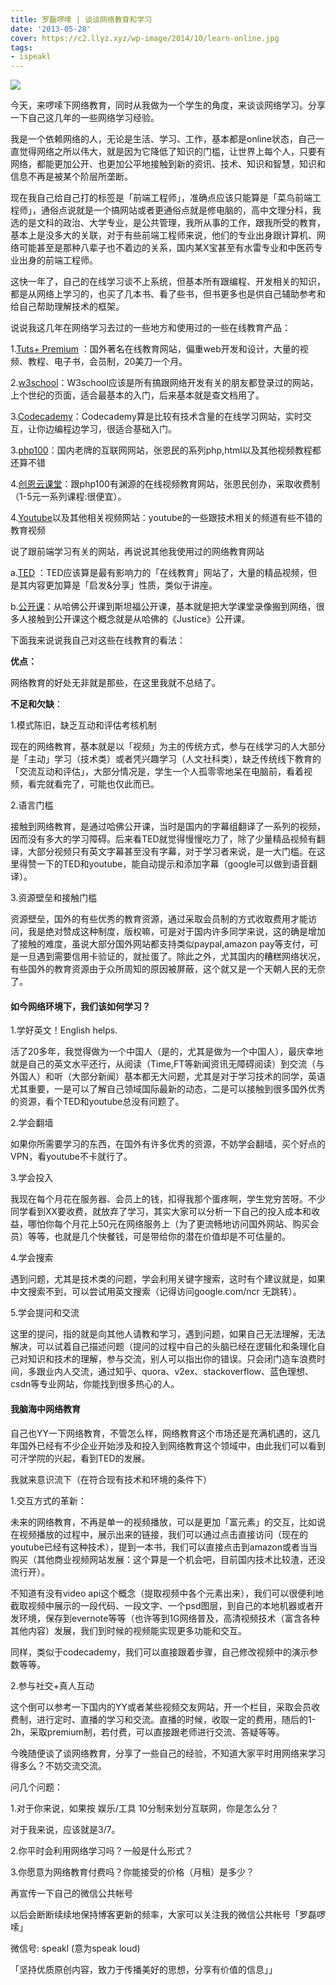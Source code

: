 ```yaml
---
title: 罗磊啰嗦 | 谈谈网络教育和学习
date: '2013-05-28'
cover: https://c2.llyz.xyz/wp-image/2014/10/learn-online.jpg
tags:
- ispeakl
---
```


![](https://c2.llyz.xyz/wp-image/2014/10/learn-online.jpg)

今天，来啰嗦下网络教育，同时从我做为一个学生的角度，来谈谈网络学习。分享一下自己这几年的一些网络学习经验。

我是一个依赖网络的人，无论是生活、学习、工作，基本都是online状态，自己一直觉得网络之所以伟大，就是因为它降低了知识的门槛，让世界上每个人，只要有网络，都能更加公开、也更加公平地接触到新的资讯、技术、知识和智慧，知识和信息不再是被某个阶层所垄断。

现在我自己给自己打的标签是「前端工程师」，准确点应该只能算是「菜鸟前端工程师」，通俗点说就是一个搞网站或者更通俗点就是修电脑的，高中文理分科，我选的是文科的政治、大学专业，是公共管理，我所从事的工作，跟我所受的教育，基本上是没多大的关联，对于有些前端工程师来说，他们的专业出身跟计算机、网络可能甚至是那种八辈子也不着边的关系，国内某X宝甚至有水雷专业和中医药专业出身的前端工程师。

这快一年了，自己的在线学习谈不上系统，但基本所有跟编程、开发相关的知识，都是从网络上学习的，也买了几本书、看了些书，但书更多也是供自己辅助参考和给自己帮助理解技术的框架。

说说我这几年在网络学习去过的一些地方和使用过的一些在线教育产品：

1.[Tuts+ Premium](https://tutsplus.com/) ：国外著名在线教育网站，偏重web开发和设计，大量的视频、教程、电子书，会员制，20美刀一个月。

2.[w3school](https://www.w3school.com.cn/)：W3school应该是所有搞跟网络开发有关的朋友都登录过的网站，上个世纪的页面，适合最基本的入门，后来基本就是查文档用了。

3.[Codecademy](https://www.codecademy.com/)：Codecademy算是比较有技术含量的在线学习网站，实时交互，让你边编程边学习，很适合基础入门。

3.[php100](https://www.php100.com/)：国内老牌的互联网网站，张恩民的系列php,html以及其他视频教程都还算不错

4.[创恩云课堂](https://www.lesson100.com/index.php)：跟php100有渊源的在线视频教育网站，张恩民创办，采取收费制（1-5元一系列课程:很便宜）。

4.[Youtube](https://www.youtube.com/)以及其他相关视频网站：youtube的一些跟技术相关的频道有些不错的教育视频

说了跟前端学习有关的网站，再说说其他我使用过的网络教育网站

a.[TED](https://www.ted.com/) ：TED应该算是最有影响力的「在线教育」网站了，大量的精品视频，但是其内容更加算是「启发&分享」性质，类似于讲座。

b.[公开课](https://www.google.com/search?hl=zh-cn&q=%E5%85%AC%E5%BC%80%E8%AF%BE)：从哈佛公开课到斯坦福公开课，基本就是把大学课堂录像搬到网络，很多人接触到公开课这个概念就是从哈佛的《Justice》公开课。

下面我来说说我自己对这些在线教育的看法：

**优点：**

网络教育的好处无非就是那些，在这里我就不总结了。

**不足和欠缺**：

1.模式陈旧，缺乏互动和评估考核机制

现在的网络教育，基本就是以「视频」为主的传统方式，参与在线学习的人大部分是「主动」学习（技术类）或者凭兴趣学习（人文社科类），缺乏传统线下教育的「交流互动和评估」，大部分情况是，学生一个人孤零零地呆在电脑前，看着视频，看完就看完了，可能也仅此而已。

2.语言门槛

接触到网络教育，是通过哈佛公开课，当时是国内的字幕组翻译了一系列的视频，因而没有多大的学习障碍。后来看TED就觉得慢慢吃力了，除了少量精品视频有翻译，大部分视频只有英文字幕甚至没有字幕，对于学习者来说，是一大门槛。在这里得赞一下的TED和youtube，能自动提示和添加字幕（google可以做到语音翻译）。

3.资源壁垒和接触门槛

资源壁垒，国外的有些优秀的教育资源，通过采取会员制的方式收取费用才能访问，我是绝对赞成这种制度，版权嘛，可是对于国内许多同学来说，这的确是增加了接触的难度，虽说大部分国外网站都支持类似paypal,amazon pay等支付，可是一旦遇到需要信用卡验证的，就扯蛋了。除此之外，尤其国内的糟糕网络状况，有些国外的教育资源由于众所周知的原因被屏蔽，这个就又是一个天朝人民的无奈了。

#### 如今网络环境下，我们该如何学习？

1.学好英文！English helps.

活了20多年，我觉得做为一个中国人（是的，尤其是做为一个中国人），最庆幸地就是自己的英文水平还行，从阅读（Time,FT等新闻资讯无障碍阅读）到交流（与外国人）和听（大部分新闻）基本都无大问题，尤其是对于学习技术的同学，英语尤其重要，一是可以了解自己领域国际最新的动态，二是可以接触到很多国外优秀的资源，看个TED和youtube总没有问题了。

2.学会翻墙

如果你所需要学习的东西，在国外有许多优秀的资源，不妨学会翻墙，买个好点的VPN，看youtube不卡就行了。

3.学会投入

我现在每个月花在服务器、会员上的钱，扣得我那个蛋疼啊，学生党穷苦呀。不少同学看到XX要收费，就放弃了学习，其实大家可以分析一下自己的投入成本和收益，哪怕你每个月花上50元在网络服务上（为了更流畅地访问国外网站、购买会员）等等，也就是几个快餐钱，可是带给你的潜在价值却是不可估量的。

4.学会搜索

遇到问题，尤其是技术类的问题，学会利用关键字搜索，这时有个建议就是，如果中文搜索不到，可以尝试用英文搜索（记得访问google.com/ncr 无跳转）。

5.学会提问和交流

这里的提问，指的就是向其他人请教和学习，遇到问题，如果自己无法理解，无法解决，可以试着自己描述问题（提问的过程中自己的头脑已经在逻辑化和条理化自己对知识和技术的理解，参与交流，别人可以指出你的错误。只会闭门造车浪费时间，多跟业内人交流，通过知乎、quora、v2ex、stackoverflow、蓝色理想、csdn等专业网站，你能找到很多热心的人。

#### 我脑海中网络教育

自己也YY一下网络教育，不管怎么样，网络教育这个市场还是充满机遇的，这几年国外已经有不少企业开始涉及和投入到网络教育这个领域中，由此我们可以看到可汗学院的兴起，看到TED的发展。

我就来意识流下（在符合现有技术和环境的条件下）

1.交互方式的革新：

未来的网络教育，不再是单一的视频播放，可以是更加「富元素」的交互，比如说在视频播放的过程中，展示出来的链接，我们可以通过点击直接访问（现在的youtube已经有这种技术），提到一本书，我们可以直接点击到amazon或者当当购买（其他商业视频网站发展：这个算是一个机会吧，目前国内技术比较渣，还没流行开）。

不知道有没有video api这个概念（提取视频中各个元素出来），我们可以很便利地截取视频中展示的一段代码、一段文字、一个psd图层，到自己的本地机器或者开发环境，保存到evernote等等（也许等到1G网络普及，高清视频技术（富含各种其他内容）发展，我们到时候的视频能实现更多功能和交互。

同样，类似于codecademy，我们可以直接跟着步骤，自己修改视频中的演示参数等等。

2.参与社交+真人互动

这个倒可以参考一下国内的YY或者某些视频交友网站，开一个栏目，采取会员收费制，进行定时、直播的学习和交流。直播的时候，收取一定的费用，随后的1-2h，采取premium制，若付费，可以直接跟老师进行交流、答疑等等。

今晚随便谈了谈网络教育，分享了一些自己的经验，不知道大家平时用网络来学习得多么？不妨交流交流。

问几个问题：

1.对于你来说，如果按 娱乐/工具 10分制来划分互联网，你是怎么分？

对于我来说，应该就是3/7。

2.你平时会利用网络学习吗？一般是什么形式？

3.你愿意为网络教育付费吗？你能接受的价格（月租）是多少？

再宣传一下自己的微信公共帐号

以后会断断续续地保持博客更新的频率，大家可以关注我的微信公共帐号「罗磊啰嗦」

微信号: speakl (意为speak loud)

「坚持优质原创内容，致力于传播美好的思想，分享有价值的信息」」
